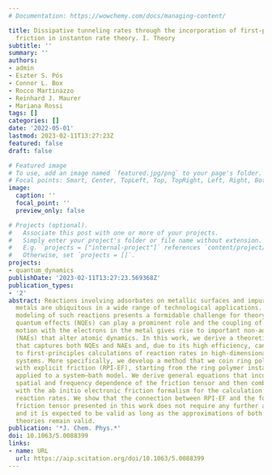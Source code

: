 ```yaml
---
# Documentation: https://wowchemy.com/docs/managing-content/

title: Dissipative tunneling rates through the incorporation of first-principles electronic
  friction in instanton rate theory. I. Theory
subtitle: ''
summary: ''
authors:
- admin
- Eszter S. Pós
- Connor L. Box
- Rocco Martinazzo
- Reinhard J. Maurer
- Mariana Rossi
tags: []
categories: []
date: '2022-05-01'
lastmod: 2023-02-11T13:27:23Z
featured: false
draft: false

# Featured image
# To use, add an image named `featured.jpg/png` to your page's folder.
# Focal points: Smart, Center, TopLeft, Top, TopRight, Left, Right, BottomLeft, Bottom, BottomRight.
image:
  caption: ''
  focal_point: ''
  preview_only: false

# Projects (optional).
#   Associate this post with one or more of your projects.
#   Simply enter your project's folder or file name without extension.
#   E.g. `projects = ["internal-project"]` references `content/project/deep-learning/index.md`.
#   Otherwise, set `projects = []`.
projects: 
- quantum_dynamics
publishDate: '2023-02-11T13:27:23.569368Z'
publication_types:
- '2'
abstract: Reactions involving adsorbates on metallic surfaces and impurities in bulk
  metals are ubiquitous in a wide range of technological applications. The theoretical
  modeling of such reactions presents a formidable challenge for theory because nuclear
  quantum effects (NQEs) can play a prominent role and the coupling of the atomic
  motion with the electrons in the metal gives rise to important non-adiabatic effects
  (NAEs) that alter atomic dynamics. In this work, we derive a theoretical framework
  that captures both NQEs and NAEs and, due to its high efficiency, can be applied
  to first-principles calculations of reaction rates in high-dimensional realistic
  systems. More specifically, we develop a method that we coin ring polymer instanton
  with explicit friction (RPI-EF), starting from the ring polymer instanton formalism
  applied to a system–bath model. We derive general equations that incorporate the
  spatial and frequency dependence of the friction tensor and then combine this method
  with the ab initio electronic friction formalism for the calculation of thermal
  reaction rates. We show that the connection between RPI-EF and the form of the electronic
  friction tensor presented in this work does not require any further approximations,
  and it is expected to be valid as long as the approximations of both underlying
  theories remain valid.
publication: '*J. Chem. Phys.*'
doi: 10.1063/5.0088399
links:
- name: URL
  url: https://aip.scitation.org/doi/10.1063/5.0088399
---
```

